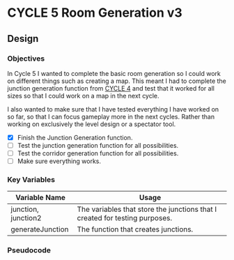 # CYCLE 5 Room Generation v3

## Design

### Objectives

In Cycle 5 I wanted to complete the basic room generation so I could work on different things such as creating a map. This meant I had to complete the junction generation function from [CYCLE 4](cycle-4-room-generation-v2.md) and test that it worked for all sizes so that I could work on a map in the next cycle.

I also wanted to make sure that I have tested everything I have worked on so far, so that I can focus gameplay more in the next cycles. Rather than working on exclusively the level design or a spectator tool.

* [x] Finish the Junction Generation function.
* [ ] Test the junction generation function for all possibilities.
* [ ] Test the corridor generation function for all possibilities.
* [ ] Make sure everything works.

### Key Variables

| Variable Name       | Usage                                                                       |
| ------------------- | --------------------------------------------------------------------------- |
| junction, junction2 | The variables that store the junctions that I created for testing purposes. |
| generateJunction    | The function that creates junctions.                                        |

### Pseudocode

```
```
